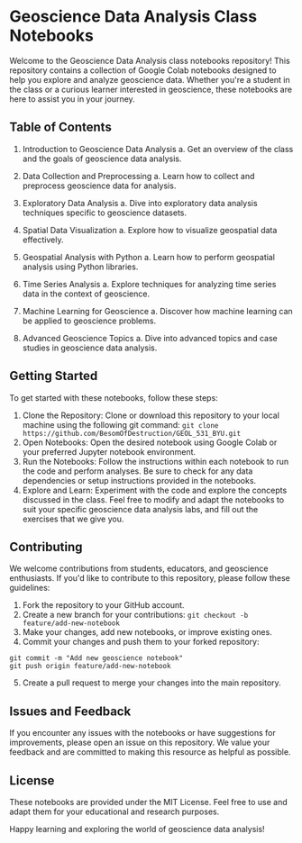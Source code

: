 # Geoscience Data Analysis Class Notebooks
Welcome to the Geoscience Data Analysis class notebooks repository! This repository contains a collection of Google Colab notebooks designed to help you explore and analyze geoscience data. Whether you're a student in the class or a curious learner interested in geoscience, these notebooks are here to assist you in your journey.

## Table of Contents
1. Introduction to Geoscience Data Analysis
a. Get an overview of the class and the goals of geoscience data analysis.

2. Data Collection and Preprocessing
a. Learn how to collect and preprocess geoscience data for analysis.

3. Exploratory Data Analysis
a. Dive into exploratory data analysis techniques specific to geoscience datasets.

4. Spatial Data Visualization
a. Explore how to visualize geospatial data effectively.

5. Geospatial Analysis with Python
a. Learn how to perform geospatial analysis using Python libraries.

6. Time Series Analysis
a. Explore techniques for analyzing time series data in the context of geoscience.

7. Machine Learning for Geoscience
a. Discover how machine learning can be applied to geoscience problems.

8. Advanced Geoscience Topics
a. Dive into advanced topics and case studies in geoscience data analysis.

## Getting Started
To get started with these notebooks, follow these steps:

1. Clone the Repository: Clone or download this repository to your local machine using the following git command:
`git clone https://github.com/BesomOfDestruction/GEOL_531_BYU.git`
2. Open Notebooks: Open the desired notebook using Google Colab or your preferred Jupyter notebook environment.
3. Run the Notebooks: Follow the instructions within each notebook to run the code and perform analyses. Be sure to check for any data dependencies or setup instructions provided in the notebooks.
4. Explore and Learn: Experiment with the code and explore the concepts discussed in the class. Feel free to modify and adapt the notebooks to suit your specific geoscience data analysis labs, and fill out the exercises that we give you.

## Contributing
We welcome contributions from students, educators, and geoscience enthusiasts. If you'd like to contribute to this repository, please follow these guidelines:
1. Fork the repository to your GitHub account.
2. Create a new branch for your contributions:
    `git checkout -b feature/add-new-notebook`
3. Make your changes, add new notebooks, or improve existing ones.
4. Commit your changes and push them to your forked repository:

```
git commit -m "Add new geoscience notebook"
git push origin feature/add-new-notebook
```
5. Create a pull request to merge your changes into the main repository.

## Issues and Feedback
If you encounter any issues with the notebooks or have suggestions for improvements, please open an issue on this repository. We value your feedback and are committed to making this resource as helpful as possible.

## License
These notebooks are provided under the MIT License. Feel free to use and adapt them for your educational and research purposes.

Happy learning and exploring the world of geoscience data analysis!